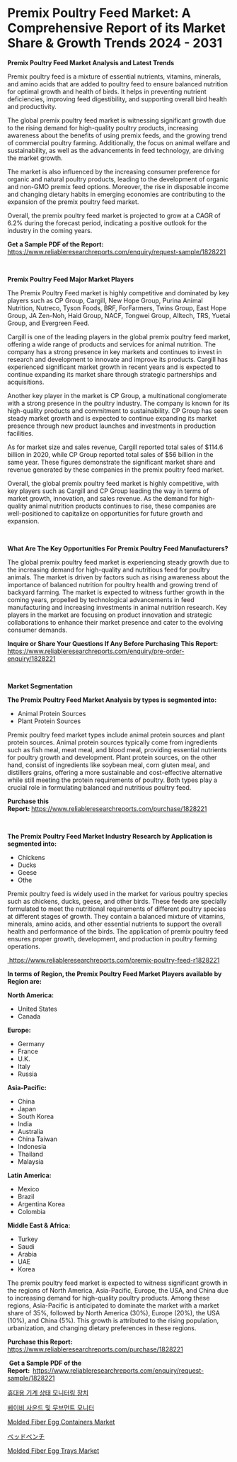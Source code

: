<p><h1>Premix Poultry Feed Market: A Comprehensive Report of its Market Share & Growth Trends 2024 - 2031</h1></p><p><strong>Premix Poultry Feed Market Analysis and Latest Trends</strong></p>
<p><p>Premix poultry feed is a mixture of essential nutrients, vitamins, minerals, and amino acids that are added to poultry feed to ensure balanced nutrition for optimal growth and health of birds. It helps in preventing nutrient deficiencies, improving feed digestibility, and supporting overall bird health and productivity.</p><p>The global premix poultry feed market is witnessing significant growth due to the rising demand for high-quality poultry products, increasing awareness about the benefits of using premix feeds, and the growing trend of commercial poultry farming. Additionally, the focus on animal welfare and sustainability, as well as the advancements in feed technology, are driving the market growth.</p><p>The market is also influenced by the increasing consumer preference for organic and natural poultry products, leading to the development of organic and non-GMO premix feed options. Moreover, the rise in disposable income and changing dietary habits in emerging economies are contributing to the expansion of the premix poultry feed market.</p><p>Overall, the premix poultry feed market is projected to grow at a CAGR of 6.2% during the forecast period, indicating a positive outlook for the industry in the coming years.</p></p>
<p><strong>Get a Sample PDF of the Report:&nbsp;</strong> <a href="https://www.reliableresearchreports.com/enquiry/request-sample/1828221">https://www.reliableresearchreports.com/enquiry/request-sample/1828221</a></p>
<p>&nbsp;</p>
<p><strong>Premix Poultry Feed Major Market Players</strong></p>
<p><p>The Premix Poultry Feed market is highly competitive and dominated by key players such as CP Group, Cargill, New Hope Group, Purina Animal Nutrition, Nutreco, Tyson Foods, BRF, ForFarmers, Twins Group, East Hope Group, JA Zen-Noh, Haid Group, NACF, Tongwei Group, Alltech, TRS, Yuetai Group, and Evergreen Feed.</p><p>Cargill is one of the leading players in the global premix poultry feed market, offering a wide range of products and services for animal nutrition. The company has a strong presence in key markets and continues to invest in research and development to innovate and improve its products. Cargill has experienced significant market growth in recent years and is expected to continue expanding its market share through strategic partnerships and acquisitions.</p><p>Another key player in the market is CP Group, a multinational conglomerate with a strong presence in the poultry industry. The company is known for its high-quality products and commitment to sustainability. CP Group has seen steady market growth and is expected to continue expanding its market presence through new product launches and investments in production facilities.</p><p>As for market size and sales revenue, Cargill reported total sales of $114.6 billion in 2020, while CP Group reported total sales of $56 billion in the same year. These figures demonstrate the significant market share and revenue generated by these companies in the premix poultry feed market.</p><p>Overall, the global premix poultry feed market is highly competitive, with key players such as Cargill and CP Group leading the way in terms of market growth, innovation, and sales revenue. As the demand for high-quality animal nutrition products continues to rise, these companies are well-positioned to capitalize on opportunities for future growth and expansion.</p></p>
<p>&nbsp;</p>
<p><strong>What Are The Key Opportunities For Premix Poultry Feed Manufacturers?</strong></p>
<p><p>The global premix poultry feed market is experiencing steady growth due to the increasing demand for high-quality and nutritious feed for poultry animals. The market is driven by factors such as rising awareness about the importance of balanced nutrition for poultry health and growing trend of backyard farming. The market is expected to witness further growth in the coming years, propelled by technological advancements in feed manufacturing and increasing investments in animal nutrition research. Key players in the market are focusing on product innovation and strategic collaborations to enhance their market presence and cater to the evolving consumer demands.</p></p>
<p><strong>Inquire or Share Your Questions If Any Before Purchasing This Report:</strong> <a href="https://www.reliableresearchreports.com/enquiry/pre-order-enquiry/1828221">https://www.reliableresearchreports.com/enquiry/pre-order-enquiry/1828221</a></p>
<p>&nbsp;</p>
<p><strong>Market Segmentation</strong></p>
<p><strong>The Premix Poultry Feed Market Analysis by types is segmented into:</strong></p>
<p><ul><li>Animal Protein Sources</li><li>Plant Protein Sources</li></ul></p>
<p><p>Premix poultry feed market types include animal protein sources and plant protein sources. Animal protein sources typically come from ingredients such as fish meal, meat meal, and blood meal, providing essential nutrients for poultry growth and development. Plant protein sources, on the other hand, consist of ingredients like soybean meal, corn gluten meal, and distillers grains, offering a more sustainable and cost-effective alternative while still meeting the protein requirements of poultry. Both types play a crucial role in formulating balanced and nutritious poultry feed.</p></p>
<p><strong>Purchase this Report:&nbsp;</strong><a href="https://www.reliableresearchreports.com/purchase/1828221">https://www.reliableresearchreports.com/purchase/1828221</a></p>
<p>&nbsp;</p>
<p><strong>The Premix Poultry Feed Market Industry Research by Application is segmented into:</strong></p>
<p><ul><li>Chickens</li><li>Ducks</li><li>Geese</li><li>Othe</li></ul></p>
<p><p>Premix poultry feed is widely used in the market for various poultry species such as chickens, ducks, geese, and other birds. These feeds are specially formulated to meet the nutritional requirements of different poultry species at different stages of growth. They contain a balanced mixture of vitamins, minerals, amino acids, and other essential nutrients to support the overall health and performance of the birds. The application of premix poultry feed ensures proper growth, development, and production in poultry farming operations.</p></p>
<p><a href="https://www.reliableresearchreports.com/premix-poultry-feed-r1828221">&nbsp;https://www.reliableresearchreports.com/premix-poultry-feed-r1828221</a></p>
<p><strong>In terms of Region, the Premix Poultry Feed Market Players available by Region are:</strong></p>
<p>
    <p> <strong> North America: </strong>
        <ul>
            <li>United States</li>
            <li>Canada</li>
        </ul>
        </p> 
    <p> <strong> Europe: </strong>
        <ul>
            <li>Germany</li>
            <li>France</li>
            <li>U.K.</li>
            <li>Italy</li>
            <li>Russia</li>
        </ul>
        </p> 
    <p> <strong> Asia-Pacific: </strong>
        <ul>
            <li>China</li>
            <li>Japan</li>
            <li>South Korea</li>
            <li>India</li>
            <li>Australia</li>
            <li>China Taiwan</li>
            <li>Indonesia</li>
            <li>Thailand</li>
            <li>Malaysia</li>
        </ul>
        </p> 
    <p> <strong> Latin America: </strong>
        <ul>
            <li>Mexico</li>
            <li>Brazil</li>
            <li>Argentina Korea</li>
            <li>Colombia</li>
        </ul>
        </p> 
    <p> <strong> Middle East & Africa: </strong>
        <ul>
            <li>Turkey</li>
            <li>Saudi</li>
            <li>Arabia</li>
            <li>UAE</li>
            <li>Korea</li>
        </ul>
    </p>
    </p>
<p><p>The premix poultry feed market is expected to witness significant growth in the regions of North America, Asia-Pacific, Europe, the USA, and China due to increasing demand for high-quality poultry products. Among these regions, Asia-Pacific is anticipated to dominate the market with a market share of 35%, followed by North America (30%), Europe (20%), the USA (10%), and China (5%). This growth is attributed to the rising population, urbanization, and changing dietary preferences in these regions.</p></p>
<p><strong>Purchase this Report: </strong><a href="https://www.reliableresearchreports.com/purchase/1828221">https://www.reliableresearchreports.com/purchase/1828221</a></p>
<p>&nbsp;<strong>Get a Sample PDF of the Report:&nbsp;&nbsp;</strong><a href="https://www.reliableresearchreports.com/enquiry/request-sample/1828221">https://www.reliableresearchreports.com/enquiry/request-sample/1828221</a></p>
<p><strong></strong></p>
<p><p><a href="https://github.com/Wesleyeilly8796202/Market-Research-Report-List-1/blob/main/2336639112270.md">휴대용 기계 상태 모니터링 장치</a></p><p><a href="https://github.com/sammyUltyylrich9067856/Market-Research-Report-List-2/blob/main/9947888126807.md">베이비 사운드 및 무브먼트 모니터</a></p><p><a href="https://github.com/mdmisese/Market-Research-Report-List-1/blob/main/molded-fiber-egg-containers-market.md">Molded Fiber Egg Containers Market</a></p><p><a href="https://github.com/efcvopdgkdx128/Market-Research-Report-List-2/blob/main/9624425119628.md">ベッドベンチ</a></p><p><a href="https://github.com/JeanneSawayn2023/Market-Research-Report-List-1/blob/main/molded-fiber-egg-trays-market.md">Molded Fiber Egg Trays Market</a></p></p>